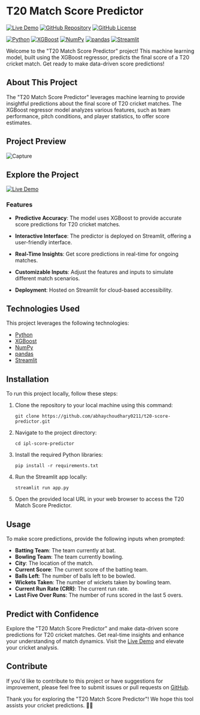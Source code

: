 # T20 Match Score Predictor

[![Live Demo](https://img.shields.io/badge/Live%20Demo-View%20Predictor-brightgreen)](https://t20-score-predictor.streamlit.app/)
[![GitHub Repository](https://img.shields.io/badge/GitHub%20Repo-T20%20Match%20Score%20Predictor-green)](https://github.com/abhaychoudhary0211/ipl-score-predictor)
[![GitHub License](https://img.shields.io/badge/license-MIT-blue.svg)](LICENSE)

[![Python](https://img.shields.io/badge/Python-3.9-blue)](https://www.python.org/)
[![XGBoost](https://img.shields.io/badge/XGBoost-1.4-blue)](https://xgboost.readthedocs.io/en/latest/)
[![NumPy](https://img.shields.io/badge/NumPy-1.19-blue)](https://numpy.org/)
[![pandas](https://img.shields.io/badge/pandas-1.2-blue)](https://pandas.pydata.org/)
[![Streamlit](https://img.shields.io/badge/Streamlit-0.80-blue)](https://www.streamlit.io/)



Welcome to the "T20 Match Score Predictor" project! This machine learning model, built using the XGBoost regressor, predicts the final score of a T20 cricket match. Get ready to make data-driven score predictions!

## About This Project

The "T20 Match Score Predictor" leverages machine learning to provide insightful predictions about the final score of T20 cricket matches. The XGBoost regressor model analyzes various features, such as team performance, pitch conditions, and player statistics, to offer score estimates.

## Project Preview
![Capture](https://github.com/abhaychoudhary0211/ipl-score-predictor/assets/72153827/9aa52c4e-20c4-48c4-afdd-a06218423d63)

## Explore the Project

[![Live Demo](https://img.shields.io/badge/Live%20Demo-View%20Predictor-brightgreen)](https://t20-score-predictor.streamlit.app/)

### Features

- **Predictive Accuracy**: The model uses XGBoost to provide accurate score predictions for T20 cricket matches.

- **Interactive Interface**: The predictor is deployed on Streamlit, offering a user-friendly interface.

- **Real-Time Insights**: Get score predictions in real-time for ongoing matches.

- **Customizable Inputs**: Adjust the features and inputs to simulate different match scenarios.

- **Deployment**: Hosted on Streamlit for cloud-based accessibility.

## Technologies Used

This project leverages the following technologies:

- [Python](https://www.python.org/)
- [XGBoost](https://xgboost.readthedocs.io/en/latest/)
- [NumPy](https://numpy.org/)
- [pandas](https://pandas.pydata.org/)
- [Streamlit](https://www.streamlit.io/)


## Installation

To run this project locally, follow these steps:

1. Clone the repository to your local machine using this command:

   ```shell
   git clone https://github.com/abhaychoudhary0211/t20-score-predictor.git
   ```

2. Navigate to the project directory:

   ```shell
   cd ipl-score-predictor
   ```

3. Install the required Python libraries:

   ```shell
   pip install -r requirements.txt
   ```

4. Run the Streamlit app locally:

   ```shell
   streamlit run app.py
   ```

5. Open the provided local URL in your web browser to access the T20 Match Score Predictor.

## Usage

To make score predictions, provide the following inputs when prompted:

- **Batting Team**: The team currently at bat.
- **Bowling Team**: The team currently bowling.
- **City**: The location of the match.
- **Current Score**: The current score of the batting team.
- **Balls Left**: The number of balls left to be bowled.
- **Wickets Taken**: The number of wickets taken by bowling team.
- **Current Run Rate (CRR)**: The current run rate.
- **Last Five Over Runs**: The number of runs scored in the last 5 overs.

## Predict with Confidence

Explore the "T20 Match Score Predictor" and make data-driven score predictions for T20 cricket matches. Get real-time insights and enhance your understanding of match dynamics. Visit the [Live Demo](https://ipl-score-predictor.streamlit.app/) and elevate your cricket analysis.

## Contribute

If you'd like to contribute to this project or have suggestions for improvement, please feel free to submit issues or pull requests on [GitHub](https://github.com/abhaychoudhary0211/ipl-score-predictor).

Thank you for exploring the "T20 Match Score Predictor"! We hope this tool assists your cricket predictions. 🏏🌟
